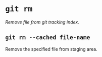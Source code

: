 # `git rm`

*Remove file from git tracking index.*

## `git rm --cached file-name`

Remove the specified file from staging area.
